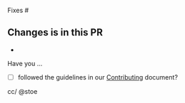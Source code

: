 Fixes #

Changes is in this PR
-
-

Have you ...
- [ ] followed the guidelines in our [Contributing](./CONTRIBUTING.md) document?

cc/ @stoe
